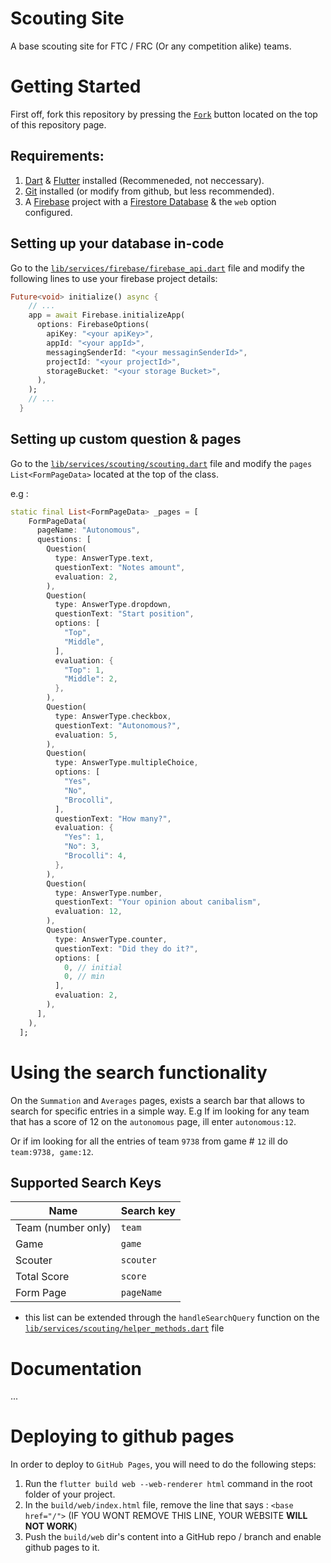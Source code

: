 # Scouting Site

A base scouting site for FTC / FRC (Or any competition alike) teams.

# Getting Started
First off, fork this repository by pressing the [`Fork`](https://github.com/DanPeled/Scouting-Tool/fork) button located on the top of this repository page.

## Requirements:
1. [Dart](https://dart.dev/get-dart) & [Flutter](https://docs.flutter.dev/get-started/install) installed (Recommeneded, not neccessary).
2. [Git](https://git-scm.com/) installed (or modify from github, but less recommended).
3. A [Firebase](https://firebase.google.com/) project with a [Firestore Database](https://firebase.google.com/docs/firestore) & the `web` option configured.

## Setting up your database in-code
Go to the [`lib/services/firebase/firebase_api.dart`](https://github.com/DanPeled/Scouting-Tool/blob/master/lib/services/firebase/firebase_api.dart) file and modify the following lines to use your firebase project details:
```dart
Future<void> initialize() async {
    // ...
	app = await Firebase.initializeApp(
      options: FirebaseOptions(
        apiKey: "<your apiKey>",
        appId: "<your appId>",
        messagingSenderId: "<your messaginSenderId>",
        projectId: "<your projectId>",
        storageBucket: "<your storage Bucket>",
      ),
    );
	// ...
  }
```

## Setting up custom question & pages
Go to the [`lib/services/scouting/scouting.dart`](https://github.com/DanPeled/Scouting-Tool/blob/master/lib/services/scouting/scouting.dart) file and modify the `pages` `List<FormPageData>` located at the top of the class. 

e.g : 
```dart
static final List<FormPageData> _pages = [
    FormPageData(
      pageName: "Autonomous",
      questions: [
        Question(
          type: AnswerType.text,
          questionText: "Notes amount",
          evaluation: 2,
        ),
        Question(
          type: AnswerType.dropdown,
          questionText: "Start position",
          options: [
            "Top",
            "Middle",
          ],
          evaluation: {
            "Top": 1,
            "Middle": 2,
          },
        ),
        Question(
          type: AnswerType.checkbox,
          questionText: "Autonomous?",
          evaluation: 5,
        ),
        Question(
          type: AnswerType.multipleChoice,
          options: [
            "Yes",
            "No",
            "Brocolli",
          ],
          questionText: "How many?",
          evaluation: {
            "Yes": 1,
            "No": 3,
            "Brocolli": 4,
          },
        ),
        Question(
          type: AnswerType.number,
          questionText: "Your opinion about canibalism",
          evaluation: 12,
        ),
        Question(
          type: AnswerType.counter,
          questionText: "Did they do it?",
          options: [
            0, // initial
            0, // min
          ],
          evaluation: 2,
        ),
      ],
    ),
  ];
  ```
# Using the search functionality
On the `Summation` and `Averages` pages, exists a search bar that allows to search for specific entries in a simple way.
E.g If im looking for any team that has a score of 12 on the `autonomous` page, ill enter `autonomous:12`.

Or if im looking for all the entries of team `9738` from game # `12` ill do `team:9738, game:12`.  

## Supported Search Keys
|   Name    | Search key |
|  -------- |  --------  |
| Team (number only) | `team` |
| Game | `game` |
| Scouter | `scouter` |
| Total Score | `score` |
| Form Page | `pageName` |

* this list can be extended through the `handleSearchQuery` function on the [`lib/services/scouting/helper_methods.dart`](https://github.com/DanPeled/Scouting-Tool/blob/master/lib/services/scouting/helper_methods.dart) file
# Documentation
...

# Deploying to github pages
In order to deploy to `GitHub Pages`, you will need to do the following steps:
1. Run the `flutter build web --web-renderer html` command in the root folder of your project.
2. In the `build/web/index.html` file, remove the line that says : `<base href="/">` (IF YOU WONT REMOVE THIS LINE, YOUR WEBSITE **WILL NOT WORK**)
3. Push the `build/web` dir's content into a GitHub repo / branch and enable github pages to it.
